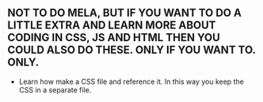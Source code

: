 ## NOT TO DO MELA, BUT IF YOU WANT TO DO A LITTLE EXTRA AND LEARN MORE ABOUT CODING IN CSS, JS AND HTML THEN YOU COULD ALSO DO THESE. ONLY IF YOU WANT TO. ONLY.

- Learn how make a CSS file and reference it. In this way you keep the CSS in a separate file.
